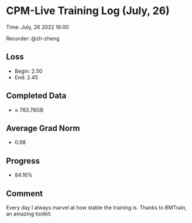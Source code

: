 
# CPM-Live Training Log (July, 26)

Time: July, 26 2022 16:00

Recorder: @zh-zheng

## Loss
- Begin: 2.50
- End: 2.45
	
## Completed Data
- $\approx$ 783.78GB

## Average Grad Norm
- 0.98

## Progress
- 84.16%

## Comment

Every day I always marvel at how stable the training is. Thanks to BMTrain, an amazing toolkit.
